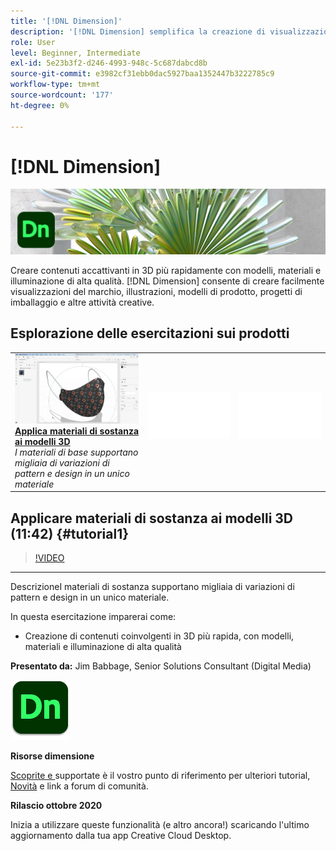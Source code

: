 ```yaml
---
title: '[!DNL Dimension]'
description: '[!DNL Dimension] semplifica la creazione di visualizzazioni del marchio, illustrazioni, modelli di prodotto, design di imballaggio e altre attività creative'
role: User
level: Beginner, Intermediate
exl-id: 5e23b3f2-d246-4993-948c-5c687dabcd8b
source-git-commit: e3982cf31ebb0dac5927baa1352447b3222785c9
workflow-type: tm+mt
source-wordcount: '177'
ht-degree: 0%

---
```


# [!DNL Dimension]

![Immagine eroe Tutorial](../assets/Dimenio.jpg)

Creare contenuti accattivanti in 3D più rapidamente con modelli, materiali e illuminazione di alta qualità. [!DNL Dimension] consente di creare facilmente visualizzazioni del marchio, illustrazioni, modelli di prodotto, progetti di imballaggio e altre attività creative.

## Esplorazione delle esercitazioni sui prodotti

<table style="table-layout:fixed">
<tr>
 <td>
   <a href="dimension.md#tutorial1">
      <img alt="Applica materiali di sostanza ai modelli 3D" src="../assets/dimension_substanceAndGraphics_babbage_thumbnail.jpg" />
   </a>
    <div>
   <a href="dimension.md#tutorial1"><strong>Applica materiali di sostanza ai modelli 3D</strong></a>
    </div>
    <em>I materiali di base supportano migliaia di variazioni di pattern e design in un unico materiale</em>
    <br>
  </td>
  <td>
    <img alt="Spaziatore" src="../assets/Whitespacer.png" />
    <div>
    <br>
  </td>
  <td>
    <img alt="Spaziatore" src="../assets/Whitespacer.png" />
    <div>
    <br>
  </td>
</tr>
</table>

## Applicare materiali di sostanza ai modelli 3D (11:42) {#tutorial1}

>[!VIDEO](https://video.tv.adobe.com/v/326944?hidetitle=true)

****
DescrizioneI materiali di sostanza supportano migliaia di variazioni di pattern e design in un unico materiale.

In questa esercitazione imparerai come:
* Creazione di contenuti coinvolgenti in 3D più rapida, con modelli, materiali e illuminazione di alta qualità

**Presentato da:**
Jim Babbage, Senior Solutions Consultant (Digital Media)

![Logo dimensione](../assets/dn_appicon_96.png)

**Risorse dimensione**

[Scoprite e ](https://helpx.adobe.com/support/dimension.html) supportate è il vostro punto di riferimento per ulteriori tutorial,  [Novità](https://helpx.adobe.com/dimension/user-guide.html/dimension/using/whats-new.ug.html) e link a forum di comunità.

**Rilascio ottobre 2020**

Inizia a utilizzare queste funzionalità (e altro ancora!) scaricando l&#39;ultimo aggiornamento dalla tua app Creative Cloud Desktop.
